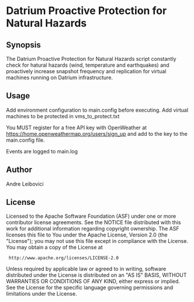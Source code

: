 # Datrium Proactive Protection for Natural Hazards

## Synopsis

The Datrium Proactive Protection for Natural Hazards script constantly
check for hatural hazards (wind, temperature and earthquakes) and
proactively increase snapshot frequency and replication for virtual
machines running on Datrium infrastructure.

## Usage

Add environment configuration to main.config before executing.
Add virtual machines to be protected in vms_to_protect.txt

You MUST register for a free API key with OpenWeather at
https://home.openweathermap.org/users/sign_up and add to the key to
the main.config file.

Events are logged to main.log

## Author

Andre Leibovici

## License

Licensed to the Apache Software Foundation (ASF) under one or more
contributor license agreements. See the NOTICE file distributed with
this work for additional information regarding copyright ownership.
The ASF licenses this file to You under the Apache License, Version 2.0
(the "License"); you may not use this file except in compliance with
the License. You may obtain a copy of the License at

     http://www.apache.org/licenses/LICENSE-2.0

Unless required by applicable law or agreed to in writing, software
distributed under the License is distributed on an "AS IS" BASIS,
WITHOUT WARRANTIES OR CONDITIONS OF ANY KIND, either express or implied.
See the License for the specific language governing permissions and
limitations under the License.
